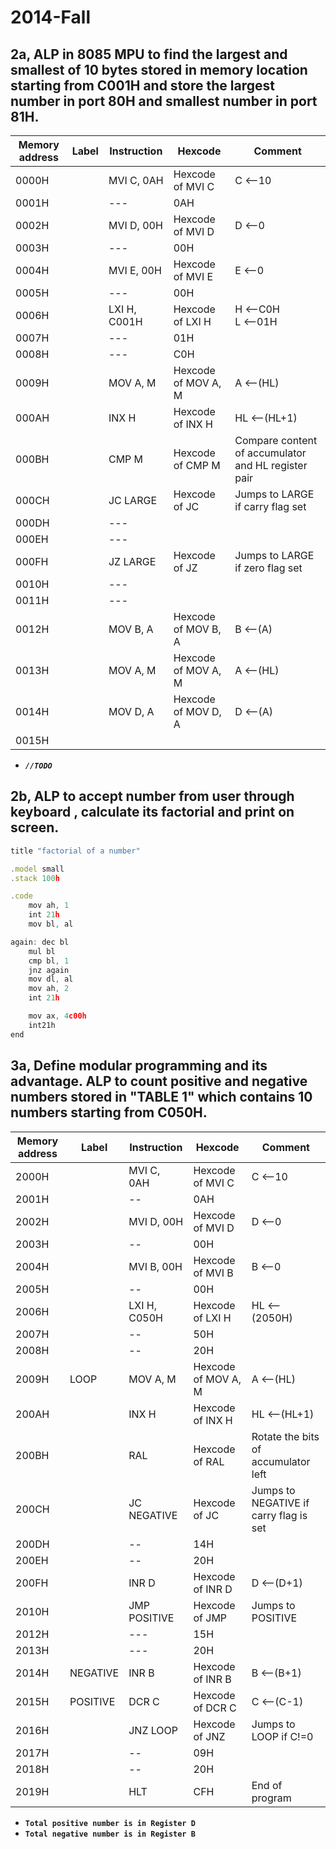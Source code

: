 # 2014-Fall

## 2a, ALP in 8085 MPU to find the largest and smallest of 10 bytes stored in memory location starting from C001H and store the largest number in port 80H and smallest number in port 81H.

|Memory address|Label|Instruction|Hexcode|Comment|
|--|--|--|--|--|
|0000H||MVI C, 0AH|Hexcode of MVI C|C <--10|
|0001H||---|0AH||
|0002H||MVI D, 00H|Hexcode of MVI D|D <--0|
|0003H||---|00H||
|0004H||MVI E, 00H|Hexcode of MVI E|E <--0|
|0005H||---|00H||
|0006H||LXI H, C001H|Hexcode of LXI H|H <--C0H<br>L <--01H|
|0007H||---|01H||
|0008H||---|C0H||
|0009H||MOV A, M|Hexcode of MOV A, M|A <--(HL)|
|000AH||INX H|Hexcode of INX H|HL <--(HL+1)|
|000BH||CMP M|Hexcode of CMP M|Compare content of accumulator and HL register pair|
|000CH||JC LARGE|Hexcode of JC|Jumps to LARGE if carry flag set|
|000DH||---||
|000EH||---||
|000FH||JZ LARGE|Hexcode of JZ|Jumps to LARGE if zero flag set|
|0010H||---||
|0011H||---||
|0012H||MOV B, A|Hexcode of MOV B, A|B <--(A)|
|0013H||MOV A, M|Hexcode of MOV A, M|A <--(HL)|
|0014H||MOV D, A|Hexcode of MOV D, A|D <--(A)|
|0015H||

- _**`//TODO`**_

## 2b, ALP to accept number from user through keyboard , calculate its factorial and print on screen.

```js
title "factorial of a number"

.model small
.stack 100h

.code
    mov ah, 1
    int 21h
    mov bl, al

again: dec bl
    mul bl
    cmp bl, 1
    jnz again
    mov dl, al
    mov ah, 2
    int 21h

    mov ax, 4c00h
    int21h
end
```

## 3a, Define modular programming and its advantage. ALP to count positive and negative numbers stored in "TABLE 1" which contains 10 numbers starting from C050H.

|Memory address|Label|Instruction|Hexcode|Comment|
|--|--|--|--|--|
|2000H||MVI C, 0AH|Hexcode of MVI C|C <--10|
|2001H||--|0AH||
|2002H||MVI D, 00H|Hexcode of MVI D|D <--0|
|2003H||--|00H||
|2004H||MVI B, 00H|Hexcode of MVI B|B <--0|
|2005H||--|00H||
|2006H||LXI H, C050H|Hexcode of LXI H|HL <--(2050H)|
|2007H||--|50H||
|2008H||--|20H||
|2009H|LOOP|MOV A, M|Hexcode of MOV A, M|A <--(HL)|
|200AH||INX H|Hexcode of INX H|HL <--(HL+1)|
|200BH||RAL|Hexcode of RAL|Rotate the bits of accumulator left|
|200CH||JC NEGATIVE|Hexcode of JC|Jumps to NEGATIVE if carry flag is set|
|200DH||--|14H||
|200EH||--|20H||
|200FH||INR D|Hexcode of INR D|D <--(D+1)|
|2010H||JMP POSITIVE|Hexcode of JMP|Jumps to POSITIVE|
|2012H||---|15H||
|2013H||---|20H||
|2014H|NEGATIVE|INR B|Hexcode of INR B|B <--(B+1)|
|2015H|POSITIVE|DCR C|Hexcode of DCR C|C <--(C-1)|
|2016H||JNZ LOOP|Hexcode of JNZ|Jumps to LOOP if C!=0|
|2017H||--|09H||
|2018H||--|20H||
|2019H||HLT|CFH|End of program|

- **`Total positive number is in Register D`**
- **`Total negative number is in Register B`**

## 
